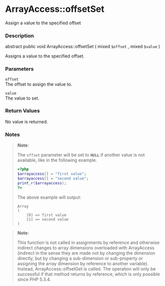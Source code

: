 ArrayAccess::offsetSet
======================

Assign a value to the specified offset

### Description

<span class="modifier">abstract</span> <span
class="modifier">public</span> <span class="type">void</span> <span
class="methodname">ArrayAccess::offsetSet</span> ( <span
class="methodparam"><span class="type">mixed</span> `$offset`</span> ,
<span class="methodparam"><span class="type">mixed</span>
`$value`</span> )

Assigns a value to the specified offset.

### Parameters

`offset`  
The offset to assign the value to.

`value`  
The value to set.

### Return Values

No value is returned.

### Notes

> **Note**:
>
> The `offset` parameter will be set to **`NULL`** if another value is
> not available, like in the following example.
>
> ``` php
> <?php
> $arrayaccess[] = "first value";
> $arrayaccess[] = "second value";
> print_r($arrayaccess);
> ?>
> ```
>
> The above example will output:
>
>     Array
>     (
>         [0] => first value
>         [1] => second value
>     )

> **Note**:
>
> This function is not called in assignments by reference and otherwise
> indirect changes to array dimensions overloaded with <span
> class="classname">ArrayAccess</span> (indirect in the sense they are
> made not by changing the dimension directly, but by changing a
> sub-dimension or sub-property or assigning the array dimension by
> reference to another variable). Instead, <span
> class="function">ArrayAccess::offsetGet</span> is called. The
> operation will only be successful if that method returns by reference,
> which is only possible since PHP 5.3.4.
